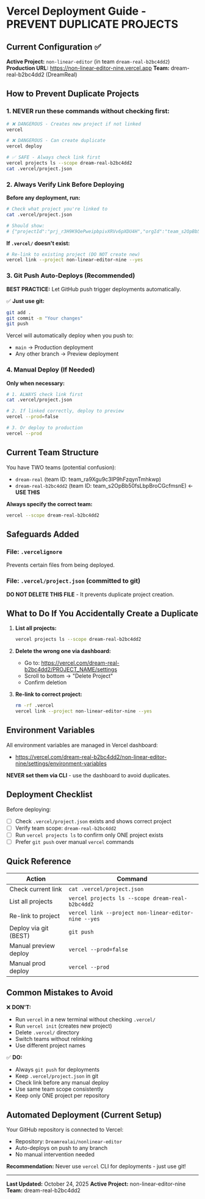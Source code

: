 # Vercel Deployment Guide - PREVENT DUPLICATE PROJECTS

## Current Configuration ✅

**Active Project:** `non-linear-editor` (in team `dream-real-b2bc4dd2`)
**Production URL:** https://non-linear-editor-nine.vercel.app
**Team:** dream-real-b2bc4dd2 (DreamReal)

## How to Prevent Duplicate Projects

### 1. NEVER run these commands without checking first:

```bash
# ❌ DANGEROUS - Creates new project if not linked
vercel

# ❌ DANGEROUS - Can create duplicate
vercel deploy

# ✅ SAFE - Always check link first
vercel projects ls --scope dream-real-b2bc4dd2
cat .vercel/project.json
```

### 2. Always Verify Link Before Deploying

**Before any deployment, run:**

```bash
# Check what project you're linked to
cat .vercel/project.json

# Should show:
# {"projectId":"prj_r3H9K9QePweipbpivXRVv6pXDU4H","orgId":"team_s2OpBb50fsLbpBroCGcfmsnE","projectName":"non-linear-editor-nine"}
```

**If `.vercel/` doesn't exist:**

```bash
# Re-link to existing project (DO NOT create new)
vercel link --project non-linear-editor-nine --yes
```

### 3. Git Push Auto-Deploys (Recommended)

**BEST PRACTICE:** Let GitHub push trigger deployments automatically.

✅ **Just use git:**

```bash
git add .
git commit -m "Your changes"
git push
```

Vercel will automatically deploy when you push to:

- `main` → Production deployment
- Any other branch → Preview deployment

### 4. Manual Deploy (If Needed)

**Only when necessary:**

```bash
# 1. ALWAYS check link first
cat .vercel/project.json

# 2. If linked correctly, deploy to preview
vercel --prod=false

# 3. Or deploy to production
vercel --prod
```

## Current Team Structure

You have TWO teams (potential confusion):

- `dream-real` (team ID: team_ra9Xgu9c3IP9hFzqynTmhkwp)
- `dream-real-b2bc4dd2` (team ID: team_s2OpBb50fsLbpBroCGcfmsnE) ← **USE THIS**

**Always specify the correct team:**

```bash
vercel --scope dream-real-b2bc4dd2
```

## Safeguards Added

### File: `.vercelignore`

Prevents certain files from being deployed.

### File: `.vercel/project.json` (committed to git)

**DO NOT DELETE THIS FILE** - It prevents duplicate project creation.

## What to Do If You Accidentally Create a Duplicate

1. **List all projects:**

   ```bash
   vercel projects ls --scope dream-real-b2bc4dd2
   ```

2. **Delete the wrong one via dashboard:**
   - Go to: https://vercel.com/dream-real-b2bc4dd2/PROJECT_NAME/settings
   - Scroll to bottom → "Delete Project"
   - Confirm deletion

3. **Re-link to correct project:**
   ```bash
   rm -rf .vercel
   vercel link --project non-linear-editor-nine --yes
   ```

## Environment Variables

All environment variables are managed in Vercel dashboard:

- https://vercel.com/dream-real-b2bc4dd2/non-linear-editor-nine/settings/environment-variables

**NEVER set them via CLI** - use the dashboard to avoid duplicates.

## Deployment Checklist

Before deploying:

- [ ] Check `.vercel/project.json` exists and shows correct project
- [ ] Verify team scope: `dream-real-b2bc4dd2`
- [ ] Run `vercel projects ls` to confirm only ONE project exists
- [ ] Prefer `git push` over manual `vercel` commands

## Quick Reference

| Action                | Command                                              |
| --------------------- | ---------------------------------------------------- |
| Check current link    | `cat .vercel/project.json`                           |
| List all projects     | `vercel projects ls --scope dream-real-b2bc4dd2`     |
| Re-link to project    | `vercel link --project non-linear-editor-nine --yes` |
| Deploy via git (BEST) | `git push`                                           |
| Manual preview deploy | `vercel --prod=false`                                |
| Manual prod deploy    | `vercel --prod`                                      |

## Common Mistakes to Avoid

❌ **DON'T:**

- Run `vercel` in a new terminal without checking `.vercel/`
- Run `vercel init` (creates new project)
- Delete `.vercel/` directory
- Switch teams without relinking
- Use different project names

✅ **DO:**

- Always `git push` for deployments
- Keep `.vercel/project.json` in git
- Check link before any manual deploy
- Use same team scope consistently
- Keep only ONE project per repository

## Automated Deployment (Current Setup)

Your GitHub repository is connected to Vercel:

- Repository: `Dreamrealai/nonlinear-editor`
- Auto-deploys on push to any branch
- No manual intervention needed

**Recommendation:** Never use `vercel` CLI for deployments - just use git!

---

**Last Updated:** October 24, 2025
**Active Project:** non-linear-editor-nine
**Team:** dream-real-b2bc4dd2
